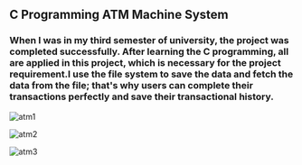 ## C Programming ATM Machine System 
### When I was in my third semester of university, the project was completed successfully. After learning the C programming, all are applied in this project, which is necessary for the project requirement.I use the file system to save the data and fetch the data from the file; that's why users can complete their transactions perfectly and save their transactional history.


![atm1](https://github.com/shahriar00/C-Project/assets/70763173/4eefa8b4-1a68-48e3-af23-c7f7b9e1ef8d)

![atm2](https://github.com/shahriar00/C-Project/assets/70763173/9cca28ec-c26a-4b8d-b22b-48b5e85685d0)

![atm3](https://github.com/shahriar00/C-Project/assets/70763173/921f5ea7-d036-406b-bd75-240c669663d9)


